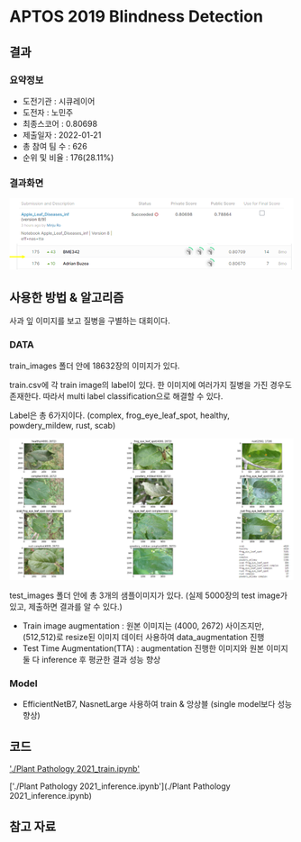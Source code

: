 # APTOS 2019 Blindness Detection 

## 결과

### 요약정보

- 도전기관 : 시큐레이어
- 도전자 : 노민주
- 최종스코어 : 0.80698
- 제출일자 : 2022-01-21
- 총 참여 팀 수 : 626
- 순위 및 비율 : 176(28.11%)

### 결과화면

![leaderboard](./img/img_leaderboard.png)

## 사용한 방법 & 알고리즘

사과 잎 이미지를 보고 질병을 구별하는 대회이다.

### DATA

train_images 폴더 안에 18632장의 이미지가 있다.

train.csv에 각 train image의 label이 있다. 한 이미지에 여러가지 질병을 가진 경우도 존재한다. 따라서 multi label classification으로 해결할 수 있다.

Label은 총 6가지이다. (complex, frog_eye_leaf_spot, healthy, powdery_mildew, rust, scab)

![train_image_example](./img/train_image_example.png)

test_images 폴더 안에 총 3개의 샘플이미지가 있다. (실제 5000장의 test image가 있고, 제출하면 결과를 알 수 있다.)

- Train image augmentation : 원본 이미지는 (4000, 2672) 사이즈지만, (512,512)로 resize된 이미지 데이터 사용하여 data_augmentation 진행
- Test Time Augmentation(TTA) : augmentation 진행한 이미지와 원본 이미지 둘 다 inference 후 평균한 결과 성능 향상

### Model
- EfficientNetB7, NasnetLarge 사용하여 train & 앙상블 (single model보다 성능 향상)



## 코드
['./Plant Pathology 2021_train.ipynb'](https://github.com/ori5r2/AutoAPE-challenge3/blob/main/kaggle/Plant%20Pathology%202021%20-%20FGVC8/Plant%20Pathology%202021_inference.ipynb)

['./Plant Pathology 2021_inference.ipynb'](./Plant Pathology 2021_inference.ipynb)

## 참고 자료
